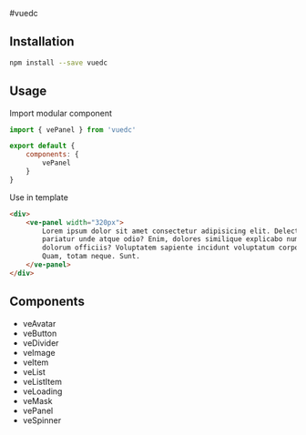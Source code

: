 #vuedc

## Installation

```sh
npm install --save vuedc
```

## Usage

Import modular component

```js
import { vePanel } from 'vuedc'

export default {
    components: {
        vePanel
    }
}
```

Use in template

```html
<div>
    <ve-panel width="320px">
        Lorem ipsum dolor sit amet consectetur adipisicing elit. Delectus at
        pariatur unde atque odio? Enim, dolores similique explicabo numquam
        dolorum officiis? Voluptatem sapiente incidunt voluptatum corporis!
        Quam, totam neque. Sunt.
    </ve-panel>
</div>
```

## Components

* veAvatar
* veButton
* veDivider
* veImage
* veItem
* veList
* veListItem
* veLoading
* veMask
* vePanel
* veSpinner
